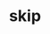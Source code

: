 ---
category: 4-letters
denotation: null
name: skip
reference_link: https://www.etymonline.com/word/skip
root_language: null
root_name: null
title: skip
type: free
word_sums:
- respelling: skip
  sum: 'Skip + '
---